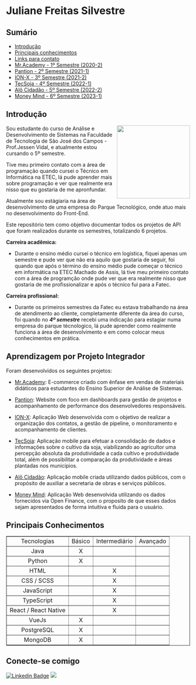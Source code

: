 <h1>Juliane Freitas Silvestre</h1>

<h2>Sumário</h2>

- [Introdução](#introdução)
- [Principais conhecimentos](#principais-conhecimentos)
- [Links para contato](#contato)
- [Mr.Academy - 1º Semestre (2020-2)](https://github.com/JulianeFreitass/PortfolioTG/tree/main/API%201)
- [Pantion - 2º Semestre (2021-1)](https://github.com/JulianeFreitass/PortfolioTG/tree/main/API%202)
- [ION-X - 3º Semestre (2021-2)](https://github.com/JulianeFreitass/PortfolioTG/tree/main/API%203)
- [TecSoja - 4º Semestre (2022-1)](https://github.com/JulianeFreitass/PortfolioTG/tree/main/API%204)
- [Alô Cidadão - 5º Semestre (2022-2)](https://github.com/JulianeFreitass/PortfolioTG/tree/main/API%205)
- [Money Mind - 6º Semestre (2023-1)](https://github.com/JulianeFreitass/PortfolioTG/tree/main/API%206)


<h2>Introdução</h2>


<img align="right" src="https://avatars.githubusercontent.com/u/70216694?v=4"  width="200"/>

Sou estudante do curso de Análise e Desenvolvimento de Sistemas na Faculdade de Tecnologia  de São José dos Campos - Prof.Jessen Vidal, e atualmente estou cursando o 5º semestre.

Tive meu primeiro contato com a área de programação quando cursei o Técnico em Informática na ETEC, lá pude aprender mais sobre programação e ver que realmente era nisso que eu gostaria de me apronfundar.

Atualmente sou estágiaria na área de desenvolvimento de uma empresa do Parque Tecnológico, onde atuo mais no desenvolvimento do Front-End.

Este repositório tem como objetivo documentar todos os projetos de API que foram realizados durante os semestres, totalizando 6 projetos.

**Carreira acadêmica:**

- Durante o ensino médio cursei o técnico em logística, fiquei apenas um semestre e pude ver que não era aquilo que gostaria de seguir, foi quando que após o término do ensino médio pude começar o técnico em informática na ETEC Machado de Assis, lá tive meu primeiro contato com a área de programção onde pude ver que era realmente nisso que gostaria de me profissionalizar e após o técnico fui para a Fatec.

**Carreira profissional:**

- Durante os primeiros semestres da Fatec eu estava trabalhando na área de atendimento ao cliente, completamente diferente da área do curso, foi quando no ***4º semestre*** recebi uma indicação para estagiar numa empresa do parque técnologico, lá pude aprender como realmente funciona a área de desenvolvimento e em como colocar meus conhecimentos em prática. 


<h2>Aprendizagem por Projeto Integrador</h2>

Foram desenvolvidos os seguintes projetos:

- [Mr.Academy](https://github.com/JulianeFreitass/PortfolioTG/tree/main/API%201): E-commerce criado com ênfase em vendas de materiais didáticos para estudantes do Ensino Superior de Análise de Sistemas.

- [Pantion](https://github.com/JulianeFreitass/PortfolioTG/tree/main/API%202): Website com foco em dashboards para gestão de projetos e acompanhamento de performance dos desenvolvedores responsáveis.

- [ION-X](https://github.com/JulianeFreitass/PortfolioTG/tree/main/API%203): Aplicação Web desenvolvida com o objetivo de realizar a organização dos contatos, a gestão de pipeline, o monitoramento e acompanhamento de clientes.

- [TecSoja](https://github.com/JulianeFreitass/PortfolioTG/tree/main/API%204): Aplicação mobile para efetuar a consolidação de dados e informações sobre o cultivo da soja, viabilizando ao agricultor uma percepção absoluta da produtividade a cada cultivo e produtividade total, além de possibilitar a comparação da produtividade e áreas plantadas nos municípios.

- [Alô Cidadão](https://github.com/JulianeFreitass/PortfolioTG/tree/main/API%205): Aplicação mobile criada utilizando dados públicos, com o propósito de auxiliar a secretaria de obras e serviços públicos.

- [Money Mind](https://github.com/JulianeFreitass/PortfolioTG/tree/main/API%206): Aplicação Web desenvolvida utilizando os dados fornecidos via Open Finance, com o proposito de que esses dados sejam apresentados de forma intuitiva e fluida para o usuário.


<h2>Principais Conhecimentos</h2>


<table border="1">
    <tr>
        <td align="center">Tecnologias</td>
        <td align="center">Básico</td>
        <td align="center">Intermediário</td>
        <td align="center">Avançado</td>
     </tr>
     <tr>
        <td align="center">Java</td>
        <td align="center">X</td>
        <td align="center"></td>
        <td align="center"></td>
     </tr>
     <tr>
        <td align="center">Python</td>
        <td align="center">X</td>
        <td align="center"></td>
        <td align="center"></td>
     </tr>
     <tr>
        <td align="center">HTML</td>
        <td align="center"></td>
        <td align="center">X</td>
        <td align="center"></td>
     </tr>
      <tr>
        <td align="center">CSS / SCSS</td>
        <td align="center"></td>
        <td align="center">X</td>
        <td align="center"></td>
     </tr>
     <tr>
        <td align="center">JavaScript</td>
        <td align="center"></td>
        <td align="center">X</td>
        <td align="center"></td>
     </tr>
      <tr>
        <td align="center">TypeScript</td>
        <td align="center"></td>
        <td align="center">X</td>
        <td align="center"></td>
     </tr>
        <tr>
        <td align="center">React / React Native</td>
        <td align="center"></td>
        <td align="center">X</td>
        <td align="center"></td>
     </tr>
      <tr>
        <td align="center">VueJs</td>
        <td align="center">X</td>
        <td align="center"></td>
        <td align="center"></td>
     </tr>
     <tr>
        <td align="center">PostgreSQL</td>
        <td align="center">X</td>
        <td align="center"></td>
        <td align="center"></td>
     </tr>
     <tr>
        <td align="center">MongoDB</td>
        <td align="center">X</td>
        <td align="center"></td>
        <td align="center"></td>
     </tr>
  </table>
       

<h2>Conecte-se comigo</h2>

[![Linkedin Badge](https://img.shields.io/badge/-LinkedIn-blue?style=flat-square&logo=Linkedin&logoColor=white&link=https://www.linkedin.com/in/juliane-freitas-9b6287163/)](https://www.linkedin.com/in/juliane-freitas-9b6287163/) <a href="mailto:<juliane.freitas55@gmail.com>" alt="gmail" target="_blank">
<img src="https://img.shields.io/badge/-Gmail-FF0000?style=flat-square&labelColor=FF0000&logo=gmail&logoColor=white&link=mailto:juliane.freitas55@gmail.com" />
</a>
